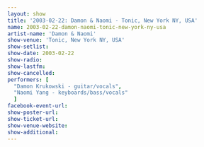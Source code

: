 ```yaml
---
layout: show
title: '2003-02-22: Damon & Naomi - Tonic, New York NY, USA'
name: 2003-02-22-damon-naomi-tonic-new-york-ny-usa
artist-name: 'Damon & Naomi'
show-venue: 'Tonic, New York NY, USA'
show-setlist: 
show-date: 2003-02-22
show-radio: 
show-lastfm: 
show-cancelled: 
performers: [
  "Damon Krukowski - guitar/vocals",
  "Naomi Yang - keyboards/bass/vocals"
  ]
facebook-event-url: 
show-poster-url: 
show-ticket-url: 
show-venue-website: 
show-additional: 
---
```


